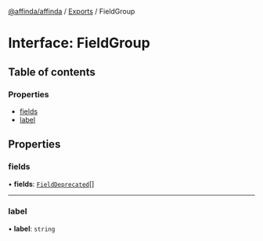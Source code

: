 [@affinda/affinda](../README.md) / [Exports](../modules.md) / FieldGroup

# Interface: FieldGroup

## Table of contents

### Properties

- [fields](FieldGroup.md#fields)
- [label](FieldGroup.md#label)

## Properties

### fields

• **fields**: [`FieldDeprecated`](FieldDeprecated.md)[]

___

### label

• **label**: `string`
